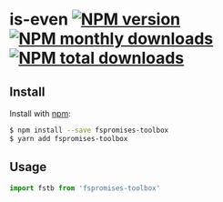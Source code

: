 # is-even [![NPM version](https://img.shields.io/npm/v/fspromises-toolbox.svg?style=flat)](https://www.npmjs.com/package/fspromises-toolbox) [![NPM monthly downloads](https://img.shields.io/npm/dm/fspromises-toolbox.svg?style=flat)](https://npmjs.org/package/fspromises-toolbox) [![NPM total downloads](https://img.shields.io/npm/dt/fspromises-toolbox.svg?style=flat)](https://npmjs.org/package/fspromises-toolbox)

> 

## Install

Install with [npm](https://www.npmjs.com/):

```sh
$ npm install --save fspromises-toolbox
$ yarn add fspromises-toolbox
```

## Usage

```js
import fstb from 'fspromises-toolbox'
```